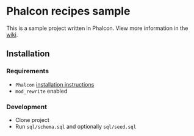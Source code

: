 # Phalcon recipes sample
This is a sample project written in Phalcon. View more information in the [wiki](URL_to_wiki).

## Installation
### Requirements
* `Phalcon` [installation instructions](https://docs.phalconphp.com/en/3.4/installation)
* `mod_rewrite` enabled

### Development
* Clone project
* Run `sql/schema.sql` and optionally `sql/seed.sql`

